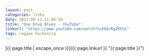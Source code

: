 ```yaml
---
layout: post
categories: links
date: 2021-06-12 11:04:59
title: "One Drop Blues - YouTube"
linkurl: "https://www.youtube.com/watch?v=kkQr6gZKFUs"
tags: reggae harmonica
---
```

[{{ page.title | escape_once }}]({{ page.linkurl }} "{{ page.title }}")
